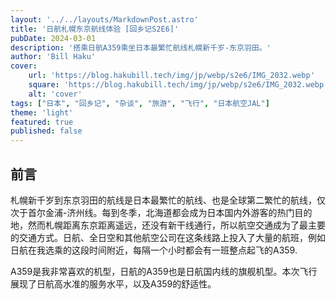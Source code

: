 ```yaml
---
layout: '../../layouts/MarkdownPost.astro'
title: '日航札幌东京航线体验 [回乡记S2E6]'
pubDate: 2024-03-01
description: '搭乘日航A359乘坐日本最繁忙航线札幌新千岁-东京羽田。'
author: 'Bill Haku'
cover:
    url: 'https://blog.hakubill.tech/img/jp/webp/s2e6/IMG_2032.webp'
    square: 'https://blog.hakubill.tech/img/jp/webp/s2e6/IMG_2032.webp'
    alt: 'cover'
tags: ["日本", "回乡记", "杂谈", "旅游", "飞行", "日本航空JAL"]
theme: 'light'
featured: true
published: false
---
```


## 前言

札幌新千岁到东京羽田的航线是日本最繁忙的航线、也是全球第二繁忙的航线，仅次于首尔金浦-济州线。每到冬季，北海道都会成为日本国内外游客的热门目的地，然而札幌距离东京距离遥远，还没有新干线通行，所以航空交通成为了最主要的交通方式。日航、全日空和其他航空公司在这条线路上投入了大量的航班，例如日航在我选乘的这段时间附近，每隔一个小时都会有一班整点起飞的A359.

A359是我非常喜欢的机型，日航的A359也是日航国内线的旗舰机型。本次飞行展现了日航高水准的服务水平，以及A359的舒适性。
